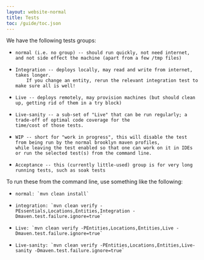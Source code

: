 ```yaml
---
layout: website-normal
title: Tests
toc: /guide/toc.json
---
```


We have the following tests groups:

*     normal (i.e. no group) -- should run quickly, not need internet, and not side effect the machine (apart from a few /tmp files)          
*     Integration -- deploys locally, may read and write from internet, takes longer.
          If you change an entity, rerun the relevant integration test to make sure all is well!
*     Live -- deploys remotely, may provision machines (but should clean up, getting rid of them in a try block)
*     Live-sanity -- a sub-set of "Live" that can be run regularly; a trade-off of optimal code coverage for the 
      time/cost of those tests.
*     WIP -- short for "work in progress", this will disable the test from being run by the normal brooklyn maven profiles,
      while leaving the test enabled so that one can work on it in IDEs or run the selected test(s) from the command line.
*     Acceptance -- this (currently little-used) group is for very long running tests, such as soak tests

To run these from the command line, use something like the following:

*     normal: `mvn clean install`
*     integration: `mvn clean verify -PEssentials,Locations,Entities,Integration -Dmaven.test.failure.ignore=true`
*     Live: `mvn clean verify -PEntities,Locations,Entities,Live -Dmaven.test.failure.ignore=true`
*     Live-sanity: `mvn clean verify -PEntities,Locations,Entities,Live-sanity -Dmaven.test.failure.ignore=true`

<!-- TODO describe how to run each of these, as a group, and individually; and profiles -->
